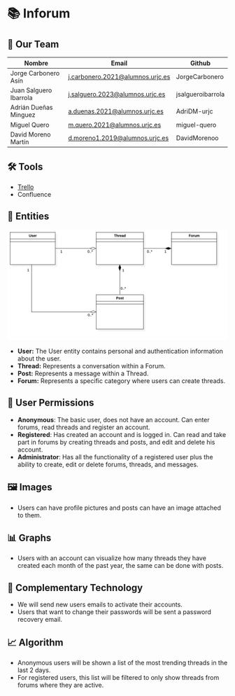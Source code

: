 # 📚 Inforum

## 🚀 Our Team

| Nombre                 | Email                             | Github                |
|------------------------|-----------------------------------|-----------------------|
| Jorge Carbonero Asín   | <j.carbonero.2021@alumnos.urjc.es>| JorgeCarbonero        |
| Juan Salguero Ibarrola | <j.salguero.2023@alumnos.urjc.es> | jsalgueroibarrola     |
| Adrián Dueñas Minguez  | <a.duenas.2021@alumnos.urjc.es>   | AdriDM-urjc           |
| Miguel Quero           | <m.quero.2021@alumnos.urjc.es>    | miguel-quero          |
| David Moreno Martín    | <d.moreno1.2019@alumnos.urjc.es>  | DavidMorenoo          |

## 🛠️ Tools

- [Trello](https://trello.com/invite/espaciodetrabajodeuser7a9834432e7b029c3b125e94682e86cc/ATTI8fd1de6f9901d870951c48995f21a12bA10FBC62)
- Confluence

## 📂 Entities

![Class diagram](./images/phase_0/entities.jpg)

- **User:** The User entity contains personal and authentication information about the user.
- **Thread:** Represents a conversation within a Forum.
- **Post:** Represents a message within a Thread.
- **Forum:** Represents a specific category where users can create threads.

## 🔐 User Permissions

- **Anonymous**: The basic user, does not have an account. Can enter forums, read threads and register an account.
- **Registered**: Has created an account and is logged in. Can read and take part in forums by creating threads and posts, and edit and delete his account.
- **Administrator**: Has all the functionality of a registered user plus the ability to create, edit or delete forums, threads, and messages.

## 🖼️ Images

- Users can have profile pictures and posts can have an image attached to them.

## 📊 Graphs

- Users with an account can visualize how many threads they have created each month of the past year, the same can be done with posts.

## 📧 Complementary Technology

- We will send new users emails to activate their accounts.
- Users that want to change their passwords will be sent a password recovery email.

## 📈 Algorithm

- Anonymous users will be shown a list of the most trending threads in the last 2 days.
- For registered users, this list will be filtered to only show threads from forums where they are active.
